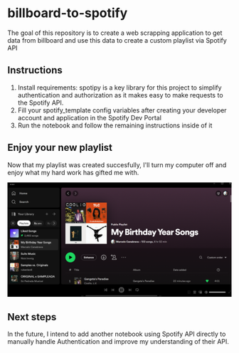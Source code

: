 # billboard-to-spotify
The goal of this repository is to create a web scrapping application to get data from billboard and use this data to create a custom playlist via Spotify API

## Instructions

1. Install requirements: spotipy is a key library for this project to simplify authentication and authorization as it makes easy to make requests to the Spotify API. 
2. Fill your spotify_template config variables after creating your developer account and application in the Spotify Dev Portal
3. Run the notebook and follow the remaining instructions inside of it


## Enjoy your new playlist

Now that my playlist was created succesfully, I'll turn my computer off and enjoy what my hard work has gifted me with.

![results](images/results.png)

## Next steps

In the future, I intend to add another notebook using Spotify API directly to manually handle Authentication and improve my understanding of their API.
